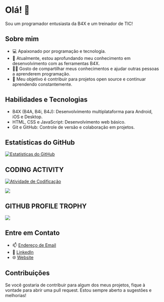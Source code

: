 # Olá! 👋

Sou um programador entusiasta da B4X e um treinador de TIC!

## Sobre mim

- 💻 Apaixonado por programação e tecnologia.
- 🌱 Atualmente, estou aprofundando meu conhecimento em desenvolvimento com as ferramentas B4X.
- 👨‍🏫 Gosto de compartilhar meus conhecimentos e ajudar outras pessoas a aprenderem programação.
- 🎯 Meu objetivo é contribuir para projetos open source e continuar aprendendo constantemente.

## Habilidades e Tecnologias

- B4X (B4A, B4i, B4J): Desenvolvimento multiplataforma para Android, iOS e Desktop.
- HTML, CSS e JavaScript: Desenvolvimento web básico.
- Git e GitHub: Controle de versão e colaboração em projetos.

## Estatísticas do GitHub

[![Estatísticas do GitHub](https://github-readme-stats.vercel.app/api?username=abdullcadre&show_icons=true&theme=radical)](https://github.com/abdullcadre)

## CODING ACTIVITY

[![Atividade de Codificação](https://github-readme-stats.vercel.app/api/wakatime?username=abdullcadre)](https://wakatime.com/@abdullcadre)

<p>
  
  <img src="https://github-readme-stats.vercel.app/api/wakatime?username=abdullcadre&layout=compact&theme=chartreuse-dark&hide_border=true" />
</p>

## GITHUB PROFILE TROPHY
<p>
  <img src="https://github-profile-trophy.vercel.app/?username=abdullcadre&margin-w=25&margin-h=25&column=7&theme=darkhub" />    
</p>

## Entre em Contato

- 📫 [Endereço de Email](mailto:abdullcadre@gmail.com)
- 💬 [LinkedIn](https://www.linkedin.com/in/abdullcadre)
- 🌐 [Website](https://abdullcadre.github.io)

## Contribuições

Se você gostaria de contribuir para algum dos meus projetos, fique à vontade para abrir uma pull request. Estou sempre aberto a sugestões e melhorias!

